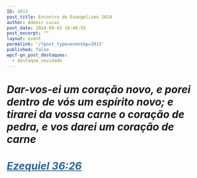 ```yaml
---
ID: 3913
post_title: Encontro de Evangelismo 2014
author: Ademir Lucas
post_date: 2014-09-03 16:40:55
post_excerpt: ""
layout: event
permalink: '/?post_type=event&p=3913'
published: false
wpcf-gn_post_destaques:
  - destaque_novidade
---
```

<h1 style="text-align: left;"><strong><em>Dar-vos-ei um coração novo, e porei dentro de vós um espírito novo; e tirarei da vossa carne o coração de pedra, e vos darei um coração de carne</em></strong></h1>
<h1 style="text-align: left;"><strong><em><a style="color: #2a6496;" href="http://www.bibliaonline.com.br/acf/ez/36/26">Ezequiel 36:26</a></em></strong></h1>
